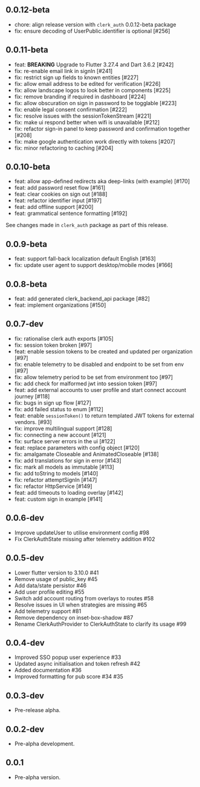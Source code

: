 ## 0.0.12-beta

* chore: align release version with `clerk_auth` 0.0.12-beta package
* fix: ensure decoding of UserPublic.identifier is optional [#256]

## 0.0.11-beta

* feat: **BREAKING** Upgrade to Flutter 3.27.4 and Dart 3.6.2 [#242]
* fix: re-enable email link in signIn [#241]
* fix: restrict sign up fields to known entities [#227]
* fix: allow email address to be edited for verification [#226]
* fix: allow landscape logos to look better in components [#225]
* fix: remove branding if required in dashboard [#224]
* fix: allow obscuration on sign in password to be togglable [#223]
* fix: enable legal consent confirmation [#222]
* fix: resolve issues with the sessionTokenStream [#221]
* fix: make ui respond better when wifi is unavailable [#212]
* fix: refactor sign-in panel to keep password and confirmation together [#208]
* fix: make google authentication work directly with tokens [#207]
* fix: minor refactoring to caching [#204]

## 0.0.10-beta

* feat: allow app-defined redirects aka deep-links (with example) [#170]
* feat: add password reset flow [#161]
* feat: clear cookies on sign out [#188]
* feat: refactor identifier input [#197]
* feat: add offline support [#200]
* feat: grammatical sentence formatting [#192]

See changes made in `clerk_auth` package as part of this release.

## 0.0.9-beta

* feat: support fall-back localization default English [#163]
* fix: update user agent to support desktop/mobile modes [#166]

## 0.0.8-beta

* feat: add generated clerk_backend_api package [#82]
* feat: implement organizations [#150] 

## 0.0.7-dev

* fix: rationalise clerk auth exports [#105]
* fix: session token broken [#97]
* feat: enable session tokens to be created and updated per organization [#97]
* fix: enable telemetry to be disabled and endpoint to be set from env [#97]
* fix: allow telemetry period to be set from environment too [#97]
* fix: add check for malformed jwt into session token [#97]
* feat: add external accounts to user profile and start connect account journey [#118]
* fix: bugs in sign up flow [#127]
* fix: add failed status to enum [#112]
* feat: enable `sessionToken()` to return templated JWT tokens for external vendors. [#93]
* fix: improve multilingual support [#128]
* fix: connecting a new account [#121]
* fix: surface server errors in the ui [#122] 
* feat: replace parameters with config object [#120]
* fix: amalgamate Closeable and AnimatedCloseable [#138]
* fix: add translations for sign in error [#143]
* fix: mark all models as immutable [#113] 
* fix: add toString to models [#140]
* fix: refactor attemptSignIn [#147]
* fix: refactor HttpService [#149]
* feat: add timeouts to loading overlay [#142]
* feat: custom sign in example [#141]

## 0.0.6-dev

- Improve updateUser to utilise environment config #98
- Fix ClerkAuthState missing after telemetry addition #102

## 0.0.5-dev

- Lower flutter version to 3.10.0 #41
- Remove usage of public_key #45
- Add data/state persistor #46
- Add user profile editing #55
- Switch add account routing from overlays to routes #58
- Resolve issues in UI when strategies are missing #65
- Add telemetry support #81
- Remove dependency on inset-box-shadow #87
- Rename ClerkAuthProvider to ClerkAuthState to clarify its usage #99

## 0.0.4-dev

- Improved SSO popup user experience #33
- Updated async initialisation and token refresh #42
- Added documentation #36
- Improved formatting for pub score #34 #35

## 0.0.3-dev

- Pre-release alpha.

## 0.0.2-dev

- Pre-alpha development.

## 0.0.1

- Pre-alpha version.
